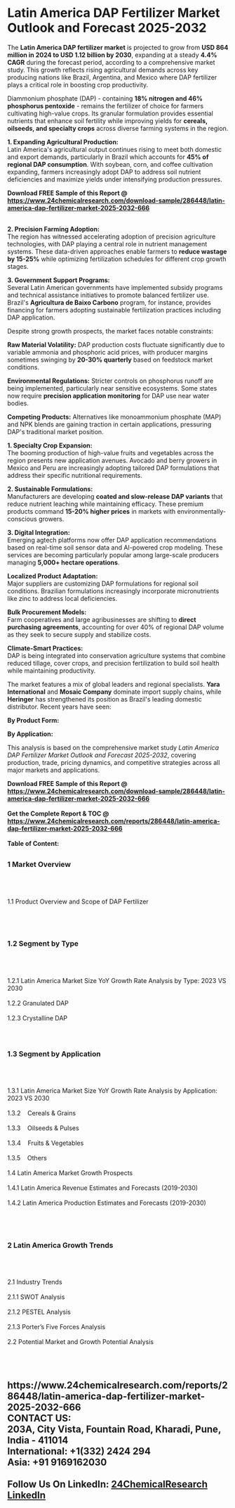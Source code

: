 <h1>Latin America DAP Fertilizer Market Outlook and Forecast 2025-2032</h1><p>The <strong>Latin America DAP fertilizer market</strong> is projected to grow from <strong>USD 864 million in 2024 to USD 1.12 billion by 2030</strong>, expanding at a steady <strong>4.4% CAGR</strong> during the forecast period, according to a comprehensive market study. This growth reflects rising agricultural demands across key producing nations like Brazil, Argentina, and Mexico where DAP fertilizer plays a critical role in boosting crop productivity.</p><p>Diammonium phosphate (DAP) - containing <strong>18% nitrogen and 46% phosphorus pentoxide</strong> - remains the fertilizer of choice for farmers cultivating high-value crops. Its granular formulation provides essential nutrients that enhance soil fertility while improving yields for <strong>cereals, oilseeds, and specialty crops</strong> across diverse farming systems in the region.</p><p><strong>1. Expanding Agricultural Production:</strong><br>
Latin America's agricultural output continues rising to meet both domestic and export demands, particularly in Brazil which accounts for <strong>45% of regional DAP consumption</strong>. With soybean, corn, and coffee cultivation expanding, farmers increasingly adopt DAP to address soil nutrient deficiencies and maximize yields under intensifying production pressures.</p><div><b>Download FREE Sample of this Report @ 
            <a href="https://www.24chemicalresearch.com/download-sample/286448/latin-america-dap-fertilizer-market-2025-2032-666">
            https://www.24chemicalresearch.com/download-sample/286448/latin-america-dap-fertilizer-market-2025-2032-666</a></b></div><br><p><strong>2. Precision Farming Adoption:</strong><br>
The region has witnessed accelerating adoption of precision agriculture technologies, with DAP playing a central role in nutrient management systems. These data-driven approaches enable farmers to <strong>reduce wastage by 15-25%</strong> while optimizing fertilization schedules for different crop growth stages.</p><p><strong>3. Government Support Programs:</strong><br>
Several Latin American governments have implemented subsidy programs and technical assistance initiatives to promote balanced fertilizer use. Brazil's <strong>Agricultura de Baixo Carbono</strong> program, for instance, provides financing for farmers adopting sustainable fertilization practices including DAP application.</p><p>Despite strong growth prospects, the market faces notable constraints:</p><p><strong>Raw Material Volatility:</strong> DAP production costs fluctuate significantly due to variable ammonia and phosphoric acid prices, with producer margins sometimes swinging by <strong>20-30% quarterly</strong> based on feedstock market conditions.</p><p><strong>Environmental Regulations:</strong> Stricter controls on phosphorus runoff are being implemented, particularly near sensitive ecosystems. Some states now require <strong>precision application monitoring</strong> for DAP use near water bodies.</p><p><strong>Competing Products:</strong> Alternatives like monoammonium phosphate (MAP) and NPK blends are gaining traction in certain applications, pressuring DAP's traditional market position.</p><p><strong>1. Specialty Crop Expansion:</strong><br>
The booming production of high-value fruits and vegetables across the region presents new application avenues. Avocado and berry growers in Mexico and Peru are increasingly adopting tailored DAP formulations that address their specific nutritional requirements.</p><p><strong>2. Sustainable Formulations:</strong><br>
Manufacturers are developing <strong>coated and slow-release DAP variants</strong> that reduce nutrient leaching while maintaining efficacy. These premium products command <strong>15-20% higher prices</strong> in markets with environmentally-conscious growers.</p><p><strong>3. Digital Integration:</strong><br>
Emerging agtech platforms now offer DAP application recommendations based on real-time soil sensor data and AI-powered crop modeling. These services are becoming particularly popular among large-scale producers managing <strong>5,000+ hectare operations</strong>.</p><p><strong>Localized Product Adaptation:</strong><br>
	Major suppliers are customizing DAP formulations for regional soil conditions. Brazilian formulations increasingly incorporate micronutrients like zinc to address local deficiencies.</p><p><strong>Bulk Procurement Models:</strong><br>
	Farm cooperatives and large agribusinesses are shifting to <strong>direct purchasing agreements</strong>, accounting for over 40% of regional DAP volume as they seek to secure supply and stabilize costs.</p><p><strong>Climate-Smart Practices:</strong><br>
	DAP is being integrated into conservation agriculture systems that combine reduced tillage, cover crops, and precision fertilization to build soil health while maintaining productivity.</p><p>The market features a mix of global leaders and regional specialists. <strong>Yara International</strong> and <strong>Mosaic Company</strong> dominate import supply chains, while <strong>Heringer</strong> has strengthened its position as Brazil's leading domestic distributor. Recent years have seen:</p><p><strong>By Product Form:</strong></p><p><strong>By Application:</strong></p><p>This analysis is based on the comprehensive market study <em>Latin America DAP Fertilizer Market Outlook and Forecast 2025-2032</em>, covering production, trade, pricing dynamics, and competitive strategies across all major markets and applications.</p><div><b>Download FREE Sample of this Report @ 
            <a href="https://www.24chemicalresearch.com/download-sample/286448/latin-america-dap-fertilizer-market-2025-2032-666">
            https://www.24chemicalresearch.com/download-sample/286448/latin-america-dap-fertilizer-market-2025-2032-666</a></b></div><br><div><b>Get the Complete Report & TOC @ 
            <a href="https://www.24chemicalresearch.com/reports/286448/latin-america-dap-fertilizer-market-2025-2032-666">
            https://www.24chemicalresearch.com/reports/286448/latin-america-dap-fertilizer-market-2025-2032-666</a></b></div><br>
            <b>Table of Content:</b><p><h2><span style="font-size:16px"><strong>1 Market Overview&nbsp;&nbsp; &nbsp;</strong></span></h2><br />
<br />
<p>1.1 Product Overview and Scope of DAP Fertilizer&nbsp;</p><br />
<br />
<h2><strong><span style="font-size:16px">1.2 Segment by Type&nbsp;&nbsp; &nbsp;</span></strong></h2><br />
<br />
<p>1.2.1 Latin America Market Size YoY Growth Rate Analysis by Type: 2023 VS 2030&nbsp;&nbsp; &nbsp;<br /><br />
1.2.2 Granulated DAP&nbsp;&nbsp; &nbsp;<br /><br />
1.2.3 Crystalline DAP<br /><br />
<br />
<h2><span style="font-size:16px"><strong>1.3 Segment by Application&nbsp;&nbsp;</strong></span></h2><br />
<br />
<p>1.3.1 Latin America Market Size YoY Growth Rate Analysis by Application: 2023 VS 2030&nbsp;&nbsp; &nbsp;<br /><br />
1.3.2&nbsp;&nbsp; &nbsp;Cereals & Grains<br /><br />
1.3.3&nbsp;&nbsp; &nbsp;Oilseeds & Pulses<br /><br />
1.3.4&nbsp;&nbsp; &nbsp;Fruits & Vegetables<br /><br />
1.3.5&nbsp;&nbsp; &nbsp;Others<br /><br />
1.4 Latin America Market Growth Prospects&nbsp;&nbsp; &nbsp;<br /><br />
1.4.1 Latin America Revenue Estimates and Forecasts (2019-2030)&nbsp;&nbsp; &nbsp;<br /><br />
1.4.2 Latin America Production Estimates and Forecasts (2019-2030)&nbsp;&nbsp;</p><br />
<br />
<h2><span style="font-size:16px"><strong>2 Latin America Growth Trends&nbsp;&nbsp; &nbsp;</strong></span></h2><br />
<br />
<p>2.1 Industry Trends&nbsp;&nbsp; &nbsp;<br /><br />
2.1.1 SWOT Analysis&nbsp;&nbsp; &nbsp;<br /><br />
2.1.2 PESTEL Analysis&nbsp;&nbsp; &nbsp;<br /><br />
2.1.3 Porter&rsquo;s Five Forces Analysis&nbsp;&nbsp; &nbsp;<br /><br />
2.2 Potential Market and Growth Potential Analysis&nbsp;&nbsp; &nbsp;</p><br />
<br />
<h2><span style="font</p><div><b>Get the Complete Report & TOC @ 
            <a href="https://www.24chemicalresearch.com/reports/286448/latin-america-dap-fertilizer-market-2025-2032-666">
            https://www.24chemicalresearch.com/reports/286448/latin-america-dap-fertilizer-market-2025-2032-666</a></b></div><br><b>CONTACT US:</b><br>
            203A, City Vista, Fountain Road, Kharadi, Pune, India - 411014<br>
            International: +1(332) 2424 294<br>
            Asia: +91 9169162030 <br><br>
            Follow Us On LinkedIn: <a href="https://www.linkedin.com/company/24chemicalresearch/">24ChemicalResearch LinkedIn</a>
